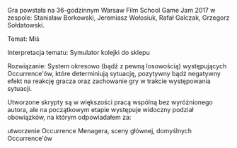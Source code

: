 Gra powstała na 36-godzinnym Warsaw Film School Game Jam 2017 w zespole: Stanisław Borkowski, Jeremiasz Wołosiuk, Rafał Galczak, Grzegorz Sołdatowski.

Temat: Miś

Interpretacja tematu: Symulator kolejki do sklepu

Rozwiązanie: System okresowo (bądź z pewną losowością) występujących Occurrence'ów, które determiniują sytuację, pozytywny bądź negatywny efekt na reakcję gracza oraz zachowanie gry w trakcie występowania sytuacji.

Utworzone skrypty są w większości pracą wspólną bez wyróżnionego autora,
ale na początkowym etapie występuje widoczny podział obowiązków, na którym odpowiadałem za:

utworzenie Occurrence Menagera, sceny głównej, domyślnych Occurrence'ów
